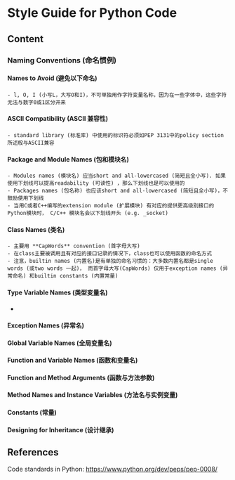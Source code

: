 # Style Guide for Python Code

## Content

### Naming Conventions (命名惯例)
#### Names to Avoid (避免以下命名)
```
- l, O, I (小写L，大写O和I)，不可单独用作字符变量名称，因为在一些字体中，这些字符无法与数字0或1区分开来
```
#### ASCII Compatibility (ASCII 兼容性)
```
- standard library (标准库) 中使用的标识符必须如PEP 3131中的policy section所述般与ASCII兼容
```
#### Package and Module Names (包和模块名)
```
- Modules names (模块名) 应当short and all-lowercased (简短且全小写). 如果使用下划线可以提高readability (可读性) ，那么下划线也是可以使用的
- Packages names (包名称) 也应该short and all-lowercased (简短且全小写)，不鼓励使用下划线
- 当用C或者C++编写的extension module (扩展模块) 有对应的提供更高级别接口的Python模块时， C/C++ 模块名会以下划线开头 (e.g. _socket)
```
#### Class Names (类名)
```
- 主要用 **CapWords** convention (首字母大写)
- 在class主要被调用且有对应的接口记录的情况下，class也可以使用函数的命名方式
- 注意，builtin names (内置名)是有单独的命名习惯的：大多数内置名都是single words (或two words 一起)， 而首字母大写(CapWords) 仅用于exception names (异常命名) 和builtin constants (内置常量) 
```
#### Type Variable Names (类型变量名)
- 
#### Exception Names (异常名)
#### Global Variable Names (全局变量名)
#### Function and Variable Names (函数和变量名)
#### Function and Method Arguments (函数与方法参数)
#### Method Names and Instance Variables (方法名与实例变量)
#### Constants (常量)
#### Designing for Inheritance (设计继承)



## References
Code standards in Python: https://www.python.org/dev/peps/pep-0008/
